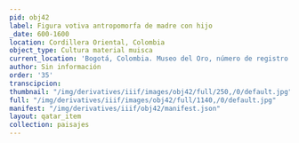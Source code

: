 ```yaml
---
pid: obj42
label: Figura votiva antropomorfa de madre con hijo
_date: 600-1600
location: Cordillera Oriental, Colombia
object_type: Cultura material muisca
current_location: 'Bogotá, Colombia. Museo del Oro, número de registro: O04678'
author: Sin información
order: '35'
transcipcion:
thumbnail: "/img/derivatives/iiif/images/obj42/full/250,/0/default.jpg"
full: "/img/derivatives/iiif/images/obj42/full/1140,/0/default.jpg"
manifest: "/img/derivatives/iiif/obj42/manifest.json"
layout: qatar_item
collection: paisajes
---
```

